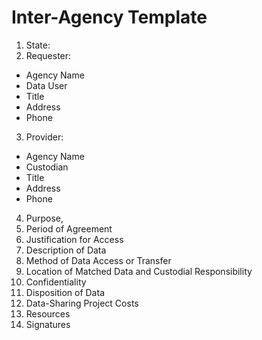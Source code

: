 # Inter-Agency Template

1. State:
2. Requester:
  -  Agency Name 
  -  Data User
  -  Title
  -  Address
  -  Phone
3. Provider:
  -  Agency Name
  -  Custodian
  -  Title
  -  Address
  -  Phone
4. Purpose,
5. Period of Agreement
6. Justification for Access
7. Description of Data
8. Method of Data Access or Transfer
9. Location of Matched Data and Custodial Responsibility
10. Confidentiality
11. Disposition of Data
12. Data-Sharing Project Costs
13. Resources
14. Signatures
